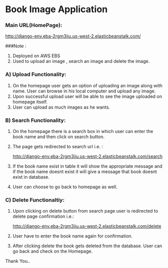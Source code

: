 # Book Image Application

### Main URL(HomePage):

http://django-env.eba-2rgm3iiu.us-west-2.elasticbeanstalk.com/

###Note : 
1) Deployed on AWS EBS
2) Used to upload an image , search an image and delete the image.


### A) Upload Functionality:
1) On the homepage user gets an option of uploading an image along with name. User can browse in his local computer and upload any image. 
2) Upon successful upload user will be able to see the image uploaded on homepage itself.
3) User can upload as much images as he wants.  

### B) Search Functionality:
1) On the homepage there is a search box in which user can enter the book name and then click on search button.
2) The page gets redirected to search url i.e. :

    http://django-env.eba-2rgm3iiu.us-west-2.elasticbeanstalk.com/search

 3) If the book name exist in table it will show the appropriate message and if the book name doesnt exist it will give a message that book doesnt exist in database.
 4) User can choose to go back to homepage as well.
 

### C) Delete Functionaltiy: 
 1) Upon clicking on delete button from search page user is redirected to delete page confirmation i.e.:
 
    http://django-env.eba-2rgm3iiu.us-west-2.elasticbeanstalk.com/delete
    
 2) User have to enter the book name again for confirmation.
 3) After clicking delete the book gets deleted from the database. User can go back and check on the Homepage.
 
 Thank You..